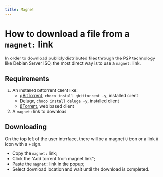 ```yaml
---
title: Magnet
---
```


# How to download a file from a `magnet:` link
In order to download publicly distributed files through the P2P technology like Debian Server ISO, the most direct way is to use a `magnet:` link.

## Requirements

1. An installed bittorrent client like:
    - [qBitTorrent](https://www.qbittorrent.org/download.php), `choco install qbittorrent -y`, installed client
    - [Deluge](https://deluge-torrent.org/), `choco install deluge -y`, installed client
    - [βTorrent](https://btorrent.xyz/), web based client
2. A `magnet:` link to download

## Downloading

On the top left of the user interface, there will be a magnet `U` icon or a link `8` icon with a `+` sign.

- Copy the `magnet:` link;
- Click the "Add torrent from magnet link";
- Paste the `magnet:` link in the popup;
- Select download location and wait until the download is completed.